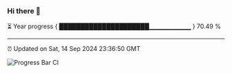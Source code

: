 ### Hi there 👋

⏳ Year progress { █████████████████████▁▁▁▁▁▁▁▁▁ } 70.49 %

---

⏰ Updated on Sat, 14 Sep 2024 23:36:50 GMT

![Progress Bar CI](https://github.com/IshwaranRudhara/GIT-ACTION/workflows/Progress%20Bar%20CI/badge.svg)
